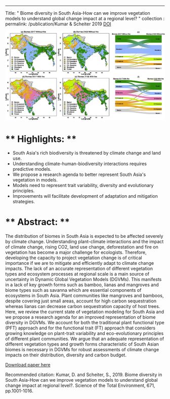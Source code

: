 ---
Title: " Biome diversity in South Asia-How can we improve vegetation models to understand global change impact at a regional level? "
collection : permalink: /publication/Kumar & Scheiter 2019
[DOI](https://doi.org/10.1016/j.scitotenv.2019.03.251)


![GitHub Logo](/images/Abstract-figures-paper-1.jpg)

#  ** Highlights: **
- South Asia's rich biodiversity is threatened by climate change and land use.
- Understanding climate-human-biodiversity interactions requires predictive models.
- We propose a research agenda to better represent South Asia's vegetation in models.
- Models need to represent trait variability, diversity and evolutionary principles.
- Improvements will facilitate development of adaptation and mitigation strategies.

# ** Abstract: **
The distribution of biomes in South Asia is expected to be affected severely by climate change. Understanding plant-climate interactions and the impact of climate change, rising CO2, land use change, deforestation and fire on vegetation has become a major challenge for ecologists. Therefore, developing the capacity to project vegetation change is of critical importance if we are to mitigate and efficiently adapt to climate change impacts. The lack of an accurate representation of different vegetation types and ecosystem processes at regional scale is a main source of uncertainty in Dynamic Global Vegetation Models (DGVMs). This manifests in a lack of key growth forms such as bamboo, lianas and mangroves and biome types such as savanna which are essential components of ecosystems in South Asia. Plant communities like mangroves and bamboos, despite covering just small areas, account for high carbon sequestration whereas lianas can decrease carbon sequestration capacity of host trees. Here, we review the current state of vegetation modeling for South Asia and we propose a research agenda for an improved representation of biome diversity in DGVMs. We account for both the traditional plant functional type (PFT) approach and for the functional trait (FT) approach that considers growing knowledge on plant-trait variability and eco-evolutionary principles of different plant communities. We argue that an adequate representation of different vegetation types and growth forms characteristic of South Asian biomes is necessary in DGVMs for robust assessments of climate change impacts on their distribution, diversity and carbon budget.

[Download paper here](http://academicpages.github.io/files/paper2.pdf)

Recommended citation: Kumar, D. and Scheiter, S., 2019. Biome diversity in South Asia-How can we improve vegetation models to understand global change impact at regional level?. Science of the Total Environment, 671, pp.1001-1016.
